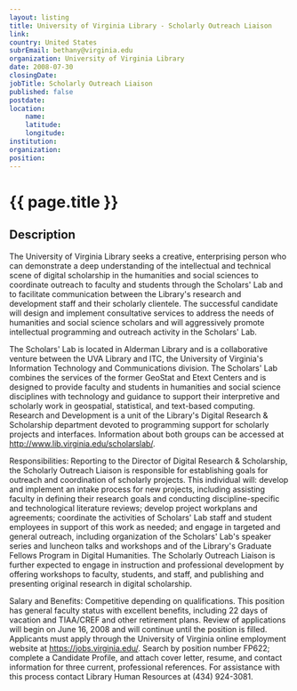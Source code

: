```yaml
---
layout: listing
title: University of Virginia Library - Scholarly Outreach Liaison
link:
country: United States
subrEmail: bethany@virginia.edu
organization: University of Virginia Library 
date: 2008-07-30
closingDate: 
jobTitle: Scholarly Outreach Liaison
published: false
postdate:
location:
	name: 
	latitude: 
	longitude: 
institution: 
organization: 
position: 
--- 
```



# {{ page.title }}

## Description





<p>The University of Virginia Library seeks a creative, enterprising
person who can demonstrate a deep understanding of the intellectual
and technical scene of digital scholarship in the humanities and
social sciences to coordinate outreach to faculty and students
through the Scholars' Lab and to facilitate communication between the
Library's research and development staff and their scholarly
clientele. The successful candidate will design and implement
consultative services to address the needs of humanities and social
science scholars and will aggressively promote intellectual
programming and outreach activity in the Scholars' Lab.</p>

<p>The Scholars' Lab is located in Alderman Library and is a
collaborative venture between the UVA Library and ITC, the University
of Virginia's Information Technology and Communications division. The
Scholars' Lab combines the services of the former GeoStat and Etext
Centers and is designed to provide faculty and students in humanities
and social science disciplines with technology and guidance to
support their interpretive and scholarly work in geospatial,
statistical, and text-based computing. Research and Development is a
unit of the Library's Digital Research & Scholarship department
devoted to programming support for scholarly projects and interfaces.
Information about both groups can be accessed at
<a href="http://www.lib.virginia.edu/scholarslab/">http://www.lib.virginia.edu/scholarslab/</a>.</p>

<p>Responsibilities: Reporting to the Director of Digital Research &
Scholarship, the Scholarly Outreach Liaison is responsible for
establishing goals for outreach and coordination of scholarly
projects. This individual will: develop and implement an intake
process for new projects, including assisting faculty in defining
their research goals and conducting discipline-specific and
technological literature reviews; develop project workplans and
agreements; coordinate the activities of Scholars' Lab staff and
student employees in support of this work as needed; and engage in
targeted and general outreach, including organization of the
Scholars' Lab's speaker series and luncheon talks and workshops and
of the Library's Graduate Fellows Program in Digital Humanities. The
Scholarly Outreach Liaison is further expected to engage in
instruction and professional development by offering workshops to
faculty, students, and staff, and publishing and presenting original
research in digital scholarship.</p>

<p>Salary and Benefits: Competitive depending on qualifications. This
position has general faculty status with excellent benefits,
including 22 days of vacation and TIAA/CREF and other retirement
plans. Review of applications will begin on June 16, 2008 and will
continue until the position is filled. Applicants must apply through
the University of Virginia online employment website at
<a href="https://jobs.virginia.edu/">https://jobs.virginia.edu/</a>. Search by
position number FP622; complete a Candidate Profile, and attach cover
letter, resume, and contact information for three current,
professional references. For assistance with this process contact
Library Human Resources at (434) 924-3081.</p>
